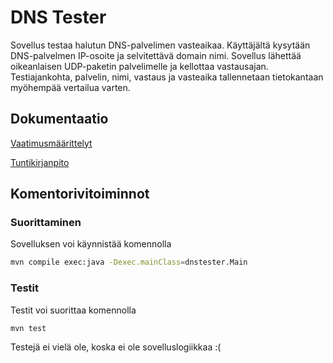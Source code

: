 # DNS Tester

Sovellus testaa halutun DNS-palvelimen vasteaikaa. Käyttäjältä kysytään DNS-palvelmen IP-osoite ja selvitettävä domain nimi. Sovellus lähettää oikeanlaisen UDP-paketin palvelimelle ja kellottaa vastausajan. Testiajankohta, palvelin, nimi, vastaus ja vasteaika tallennetaan tietokantaan myöhempää vertailua varten.

## Dokumentaatio

[Vaatimusmäärittelyt](https://github.com/riihikallio/ohte/blob/master/Dokumentaatio/vaatimukset.md)

[Tuntikirjanpito](https://github.com/riihikallio/ohte/blob/master/Dokumentaatio/tunnit.md)

## Komentorivitoiminnot

### Suorittaminen

Sovelluksen voi käynnistää komennolla

```bash
mvn compile exec:java -Dexec.mainClass=dnstester.Main
```

### Testit

Testit voi suorittaa komennolla

```bash
mvn test
```

Testejä ei vielä ole, koska ei ole sovelluslogiikkaa :(

<!-- Testikattavuusraportti luodaan komennolla

```bash
mvn jacoco:report
```

Kattavuusraporttia voi tarkastella avaamalla selaimella tiedosto target/site/jacoco/index.html -->
